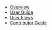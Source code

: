 - [Overview](/)
- [User Guide](user-guide.md)
- [User Flows](user-flows.md)
- [Contributor Guide](dev-guide.md)